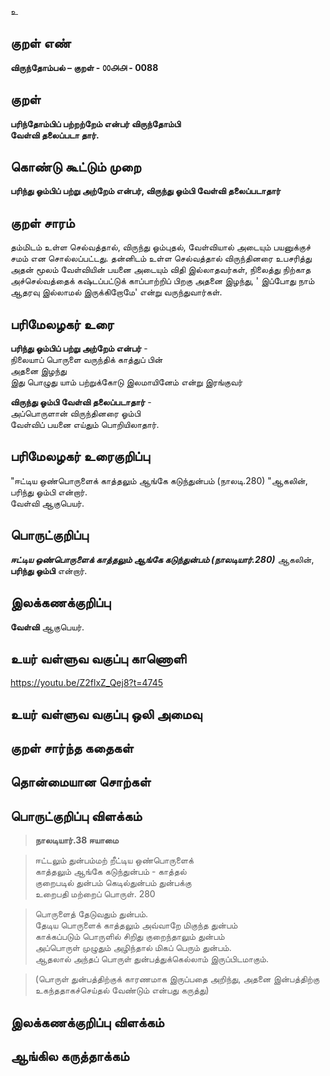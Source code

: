 உ

## குறள் எண் 

**விருந்தோம்பல் – குறள் - ௦௦௮௮ - 0088**  

## குறள் 

**பரிந்தோம்பிப் பற்றற்றேம் என்பர் விருந்தோம்பி  
வேள்வி தலைப்படா தார்.** 

## கொண்டு கூட்டும் முறை

**பரிந்து ஓம்பிப் பற்று அற்றேம் என்பர், விருந்து ஓம்பி வேள்வி தலைப்படாதார்**

## குறள் சாரம் 

தம்மிடம் உள்ள செல்வத்தால், விருந்து ஓம்புதல், வேள்வியால் அடையும் பயனுக்குச் சமம் என சொல்லப்பட்டது. 
தன்னிடம் உள்ள செல்வத்தால் விருந்தினரை உபசரித்து அதன் மூலம் வேள்வியின் பயனை அடையும் விதி இல்லாதவர்கள், நிலைத்து நிற்காத அச்செல்வத்தைக் கஷ்டப்பட்டுக் காப்பாற்றிப் பிறகு அதனை இழந்து, ' இப்போது நாம் ஆதரவு இல்லாமல் இருக்கிறோமே' என்று வருந்துவார்கள்.

## பரிமேலழகர் உரை

**பரிந்து ஓம்பிப் பற்று அற்றேம் என்பர்** -  
நிலையாப் பொருளை வருந்திக் காத்துப் பின்  
அதனை இழந்து  
இது பொழுது யாம் பற்றுக்கோடு இலமாயினேம் என்று இரங்குவர்  

**விருந்து ஓம்பி வேள்வி தலைப்படாதார்** -  
அப்பொருளான் விருந்தினரை ஓம்பி  
வேள்விப் பயனை எய்தும் பொறியிலாதார். 

## பரிமேலழகர் உரைகுறிப்பு   

 "ஈட்டிய ஒண்பொருளைக் காத்தலும் ஆங்கே கடுந்துன்பம் (நாலடி.280) "ஆகலின், பரிந்து ஓம்பி என்றார்.  
 வேள்வி ஆகுபெயர்.   
 
## பொருட்குறிப்பு 

 _**ஈட்டிய ஒண்பொருளைக் காத்தலும் ஆங்கே கடுந்துன்பம் (நாலடியார்.280)**_ ஆகலின்,  
 **பரிந்து ஓம்பி** என்றார்.  
   
## இலக்கணக்குறிப்பு  

**வேள்வி** ஆகுபெயர்.  

## உயர் வள்ளுவ வகுப்பு காணொளி

https://youtu.be/Z2flxZ_Qej8?t=4745

## உயர் வள்ளுவ வகுப்பு ஒலி அமைவு 

 
## குறள் சார்ந்த கதைகள் 


## தொன்மையான சொற்கள்


## பொருட்குறிப்பு விளக்கம்

>**நாலடியார்.38 ஈயாமை**  

>ஈட்டலும் துன்பம்மற் றீட்டிய ஒண்பொருளைக்  
>காத்தலும் ஆங்கே கடுந்துன்பம் - காத்தல்  
>குறைபடில் துன்பம் கெடில்துன்பம் துன்பக்கு  
>உறைபதி மற்றைப் பொருள். 	280

>பொருளைத் தேடுவதும் துன்பம்.  
>தேடிய பொருளைக் காத்தலும் அவ்வாறே மிகுந்த துன்பம்  
>காக்கப்படும் பொருளில் சிறிது குறைந்தாலும் துன்பம்  
>அப்பொருள் முழுதும் அழிந்தால் மிகப் பெரும் துன்பம்.  
>ஆதலால் அந்தப் பொருள் துன்பத்துக்கெல்லாம் இருப்பிடமாகும். 

>(பொருள் துன்பத்திற்குக் காரணமாக இருப்பதை அறிந்து, அதனை இன்பத்திற்கு உகந்ததாகச்செய்தல் வேண்டும் என்பது கருத்து)


## இலக்கணக்குறிப்பு விளக்கம்


## ஆங்கில கருத்தாக்கம் 


